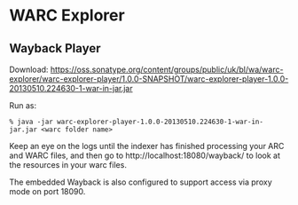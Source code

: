 WARC Explorer
=============


Wayback Player
--------------

Download: https://oss.sonatype.org/content/groups/public/uk/bl/wa/warc-explorer/warc-explorer-player/1.0.0-SNAPSHOT/warc-explorer-player-1.0.0-20130510.224630-1-war-in-jar.jar

Run as:

    % java -jar warc-explorer-player-1.0.0-20130510.224630-1-war-in-jar.jar <warc folder name>

Keep an eye on the logs until the indexer has finished processing your ARC and WARC files, and then go to http://localhost:18080/wayback/ to look at the resources in your warc files.

The embedded Wayback is also configured to support access via proxy mode on port 18090.


